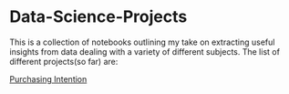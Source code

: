 # Data-Science-Projects
This is a collection of notebooks outlining my take on extracting useful insights from data dealing with a variety of different subjects.
The list of different projects(so far) are:

[Purchasing Intention](https://nbviewer.jupyter.org/github/tazwar22/Data-Science-Projects/blob/master/Purchasing%20Intention%20of%20Website%20visitors.ipynb#4.2)



